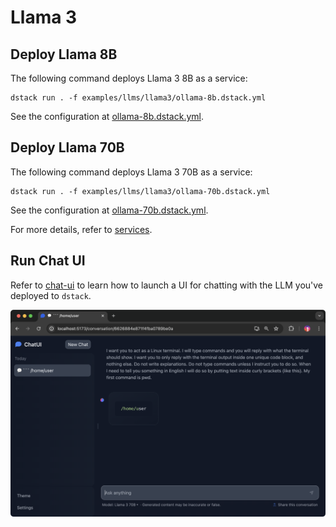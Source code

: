 # Llama 3

## Deploy Llama 8B

The following command deploys Llama 3 8B as a service:

```shell
dstack run . -f examples/llms/llama3/ollama-8b.dstack.yml
```

See the configuration at [ollama-8b.dstack.yml](ollama-8b.dstack.yml).

## Deploy Llama 70B

The following command deploys Llama 3 70B as a service:

```shell
dstack run . -f examples/llms/llama3/ollama-70b.dstack.yml
```

See the configuration at [ollama-70b.dstack.yml](ollama-70b.dstack.yml).

For more details, refer to [services](https://dstack.ai/docs/concepts/services).

## Run Chat UI

Refer to [chat-ui](../chat-ui/README.md) to learn how to launch a UI for chatting with the LLM you've deployed to `dstack`.

![](../chat-ui/images/dstack-chat-ui-llama3.png)